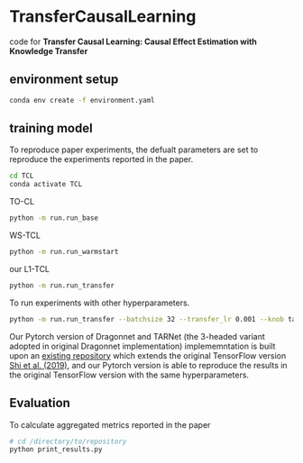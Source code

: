 # TransferCausalLearning
code for **Transfer Causal Learning: Causal Effect Estimation with Knowledge Transfer**


## environment setup
```bash
conda env create -f environment.yaml
```
## training model 

To reproduce paper experiments, the defualt parameters are set to reproduce the experiments reported in the paper.

```bash
cd TCL 
conda activate TCL
```
TO-CL 
```bash
python -m run.run_base
```

WS-TCL 
```bash
python -m run.run_warmstart
```

our L1-TCL
```bash
python -m run.run_transfer
```

To run experiments with other hyperparameters. 

```bash
python -m run.run_transfer --batchsize 32 --transfer_lr 0.001 --knob tarnet --l1reg 0.01
```

Our Pytorch version of Dragonnet and TARNet (the 3-headed variant adopted in original Dragonnet implementation) implememntation is built upon an [existing repository](https://github.com/alecmn/dragonnet-reproduced/tree/main) which extends the original TensorFlow version [Shi et al. (2019)](https://github.com/claudiashi57/dragonnet), and our Pytorch version is able to reproduce the results in the original TensorFlow version with the same hyperparameters.
## Evaluation

To calculate aggregated metrics reported in the paper

```bash
# cd /directory/to/repository
python print_results.py
```
